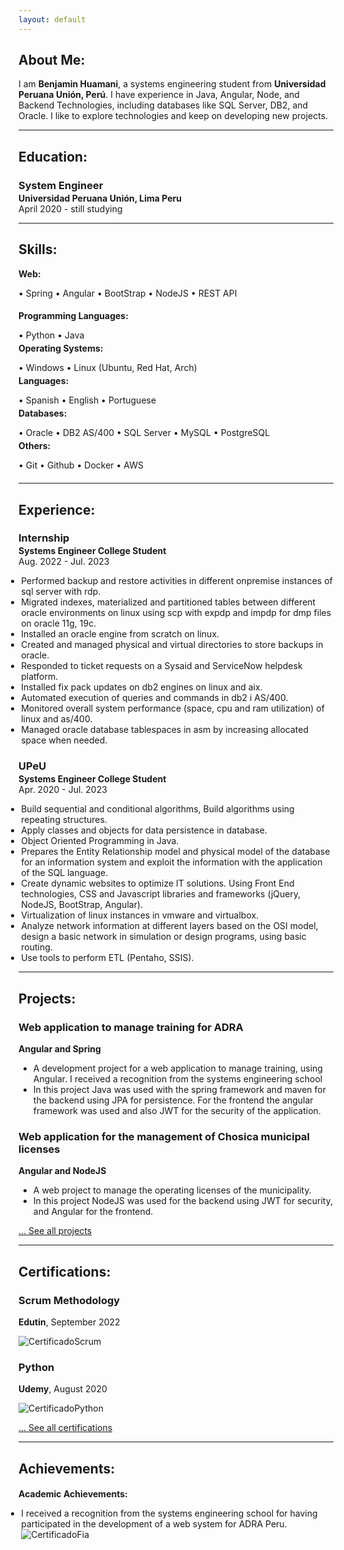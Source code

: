 ```yaml
---
layout: default
---
```

## About Me:

I am **Benjamin Huamani**, a systems engineering student from **Universidad Peruana Unión, Perú**. I have experience in Java, Angular, Node, and Backend Technologies, including databases like SQL Server, DB2, and Oracle. I like to explore technologies and keep on developing new projects.

---

## Education:

<h3 style="margin-bottom:2px;">System Engineer</h3>
<h4 style="margin:0;">Universidad Peruana Unión, Lima Peru</h4>
April 2020 - still studying

---

## Skills:

<h4 style="margin-bottom:2px; margin-top:2px;">Web:</h4>
<p style="margin-bottom:4px;">&#x2022; Spring &#x2022; Angular &#x2022; BootStrap &#x2022; NodeJS &#x2022; REST API</p>

<h4 style="margin-bottom:2px;">Programming Languages:</h4>
<p style="margin-bottom:4px;">&#x2022; Python &#x2022; Java</p>

<h4 style="margin-bottom:2px; margin-top:2px;">Operating Systems:</h4>
<p style="margin-bottom:4px;">&#x2022; Windows &#x2022; Linux (Ubuntu, Red Hat, Arch)</p>

<h4 style="margin-bottom:2px; margin-top:2px;">Languages:</h4>
<p style="margin-bottom:4px;">&#x2022; Spanish &#x2022; English &#x2022; Portuguese</p>

<h4 style="margin-bottom:2px; margin-top:2px;">Databases:</h4>
<p style="margin-bottom:4px;">&#x2022; Oracle &#x2022; DB2 AS/400 &#x2022; SQL Server &#x2022; MySQL &#x2022; PostgreSQL</p>

<h4 style="margin-bottom:2px; margin-top:2px;">Others:</h4>
<p style="margin-bottom:20px;">&#x2022; Git &#x2022; Github &#x2022; Docker &#x2022; AWS</p>

---

## Experience:

<h3 style="margin-bottom:2px;">Internship</h3>
<p style="margin:0;"><b>Systems Engineer College Student</b><br>
Aug. 2022 - Jul. 2023</p>
<ul style="margin-left: -1.4em;">
  <li>Performed backup and restore activities in different onpremise instances of sql server with rdp.</li>
  <li>Migrated indexes, materialized and partitioned tables between different oracle environments on linux using scp with expdp and impdp for dmp  files on oracle 11g, 19c.</li>
  <li>Installed an oracle engine from scratch on linux.</li>
  <li>Created and managed physical and virtual directories to store backups in oracle.</li>
  <li>Responded to ticket requests on a Sysaid and ServiceNow helpdesk platform.</li>
  <li>Installed fix pack updates on db2 engines on linux and aix.</li>
  <li>Automated execution of queries and commands in db2 i AS/400.</li>
  <li>Monitored overall system performance (space, cpu and ram utilization) of linux and as/400.</li>
  <li>Managed oracle database tablespaces in asm by increasing allocated space when needed.</li>
</ul>  

<h3 style="margin-bottom:2px;">UPeU</h3>
<p style="margin:0;"><b>Systems Engineer College Student</b><br>
Apr. 2020 - Jul. 2023</p>
<ul style="margin-left: -1.4em;">
  <li>Build sequential and conditional algorithms, Build algorithms using repeating structures.</li>
  <li>Apply classes and objects for data persistence in database.</li>
  <li>Object Oriented Programming in Java.</li>
  <li>Prepares the Entity Relationship model and physical model of the database for an information system and exploit the information with the application of the SQL language.</li>
  <li>Create dynamic websites to optimize IT solutions. Using Front End technologies, CSS and Javascript libraries and frameworks (jQuery, NodeJS, BootStrap, Angular).</li>
  <li>Virtualization of linux instances in vmware and virtualbox.</li>
  <li>Analyze network information at different layers based on the OSI model, design a basic network in simulation or design programs, using basic routing.</li>
  <li>Use tools to perform ETL (Pentaho, SSIS).</li>
</ul>  

---

## Projects:

<div class="card">
  <h3>Web application to manage training for ADRA</h3>
  <p><b>Angular and Spring</b></p>
  <ul>
    <li>A development project for a web application to manage training, using Angular. I received a recognition from the systems engineering school</li>
    <li>In this project Java was used with the spring framework and maven for the backend using JPA for persistence. For the frontend the angular framework was used and also JWT for the security of the application.</li>
  </ul>
</div>

<div class="card">
  <h3>Web application for the management of Chosica municipal licenses</h3>
  <p><b>Angular and NodeJS</b></p>
  <ul>
    <li>A web project to manage the operating licenses of the municipality.</li>
    <li>In this project NodeJS was used for the backend using JWT for security, and Angular for the frontend.</li>
  </ul>
</div>

[... See all projects](./projects)

---

## Certifications:

<div class="card">
  <h3>Scrum Methodology</h3>
  <p><b>Edutin</b>, September 2022<br></p>
  <a href="https://app.edutin.com/verify/6744787"><span class="card-link-spanner"></span></a>
  <img src="assets\img\scrum.png" alt="CertificadoScrum">
</div>

<div class="card">
  <h3>Python</h3>
  <p><b>Udemy</b>, August 2020<br></p>
  <img src="assets\img\python.jpg" alt="CertificadoPython">
</div>

[... See all certifications](./certifications)

---

## Achievements:

<h4 style="margin-bottom:5px;">Academic Achievements:</h4>
<ul style="margin-left: -1.4em;">
  <li>I received a recognition from the systems engineering school for having participated in the development of a web system for ADRA Peru.</li>
  <img src="assets\img\certfia.png" alt="CertificadoFia">
</ul>